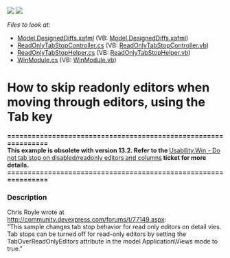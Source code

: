 <!-- default badges list -->
[![](https://img.shields.io/badge/Open_in_DevExpress_Support_Center-FF7200?style=flat-square&logo=DevExpress&logoColor=white)](https://supportcenter.devexpress.com/ticket/details/E1508)
[![](https://img.shields.io/badge/📖_How_to_use_DevExpress_Examples-e9f6fc?style=flat-square)](https://docs.devexpress.com/GeneralInformation/403183)
<!-- default badges end -->
<!-- default file list -->
*Files to look at*:

* [Model.DesignedDiffs.xafml](./CS/ReadOnlyTabStopRemover.Module.Win/Model.DesignedDiffs.xafml) (VB: [Model.DesignedDiffs.xafml](./VB/ReadOnlyTabStopRemover.Module.Win/Model.DesignedDiffs.xafml))
* [ReadOnlyTabStopController.cs](./CS/ReadOnlyTabStopRemover.Module.Win/ReadOnlyTabStopController.cs) (VB: [ReadOnlyTabStopController.vb](./VB/ReadOnlyTabStopRemover.Module.Win/ReadOnlyTabStopController.vb))
* [ReadOnlyTabStopHelper.cs](./CS/ReadOnlyTabStopRemover.Module.Win/ReadOnlyTabStopHelper.cs) (VB: [ReadOnlyTabStopHelper.vb](./VB/ReadOnlyTabStopRemover.Module.Win/ReadOnlyTabStopHelper.vb))
* [WinModule.cs](./CS/ReadOnlyTabStopRemover.Module.Win/WinModule.cs) (VB: [WinModule.vb](./VB/ReadOnlyTabStopRemover.Module.Win/WinModule.vb))
<!-- default file list end -->
# How to skip readonly editors when moving through editors, using the Tab key


<p><strong>===============================================================</strong><strong><br />
</strong><strong> </strong><strong>This example is obsolete with version 13.2. Refer to the </strong><a href="https://www.devexpress.com/Support/Center/p/S30850">Usability.Win - Do not tab stop on disabled/readonly editors and columns</a><strong> ticket for more details.</strong><strong><br />
===============================================================</strong></p><p><u></u></p><p><u></u></p>


<h3>Description</h3>

<p>Chris Royle wrote at <a href="http://community.devexpress.com/forums/t/77149.aspx">http://community.devexpress.com/forums/t/77149.aspx</a>:<br />
&quot;This sample changes tab stop behavior for read only editors on detail vies. Tab stops can be turned off for read-only editors by setting the TabOverReadOnlyEditors attribute in the model Application\Views mode to true.&quot;</p>

<br/>


